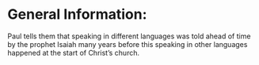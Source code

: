 # General Information:

Paul tells them that speaking in different languages was told ahead of time by the prophet Isaiah many years before this speaking in other languages happened at the start of Christ’s church.